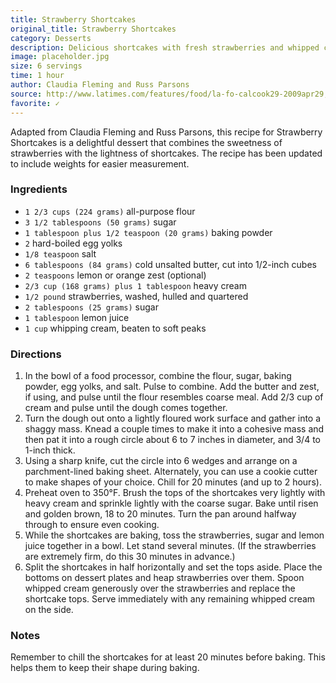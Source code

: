 ```yaml
---
title: Strawberry Shortcakes
original_title: Strawberry Shortcakes
category: Desserts
description: Delicious shortcakes with fresh strawberries and whipped cream, perfect for a sweet treat.
image: placeholder.jpg
size: 6 servings
time: 1 hour
author: Claudia Fleming and Russ Parsons
source: http://www.latimes.com/features/food/la-fo-calcook29-2009apr29,0,7260754.story
favorite: ✓
---
```


Adapted from Claudia Fleming and Russ Parsons, this recipe for Strawberry Shortcakes is a delightful dessert that combines the sweetness of strawberries with the lightness of shortcakes. The recipe has been updated to include weights for easier measurement.

### Ingredients

* `1 2/3 cups (224 grams)` all-purpose flour
* `3 1/2 tablespoons (50 grams)` sugar
* `1 tablespoon plus 1/2 teaspoon (20 grams)` baking powder
* `2` hard-boiled egg yolks
* `1/8 teaspoon` salt
* `6 tablespoons (84 grams)` cold unsalted butter, cut into 1/2-inch cubes
* `2 teaspoons` lemon or orange zest (optional)
* `2/3 cup (168 grams) plus 1 tablespoon` heavy cream
* `1/2 pound` strawberries, washed, hulled and quartered
* `2 tablespoons (25 grams)` sugar
* `1 tablespoon` lemon juice
* `1 cup` whipping cream, beaten to soft peaks

### Directions

1. In the bowl of a food processor, combine the flour, sugar, baking powder, egg yolks, and salt. Pulse to combine. Add the butter and zest, if using, and pulse until the flour resembles coarse meal. Add 2/3 cup of cream and pulse until the dough comes together.
2. Turn the dough out onto a lightly floured work surface and gather into a shaggy mass. Knead a couple times to make it into a cohesive mass and then pat it into a rough circle about 6 to 7 inches in diameter, and 3/4 to 1-inch thick.
3. Using a sharp knife, cut the circle into 6 wedges and arrange on a parchment-lined baking sheet. Alternately, you can use a cookie cutter to make shapes of your choice. Chill for 20 minutes (and up to 2 hours).
4. Preheat oven to 350°F. Brush the tops of the shortcakes very lightly with heavy cream and sprinkle lightly with the coarse sugar. Bake until risen and golden brown, 18 to 20 minutes. Turn the pan around halfway through to ensure even cooking.
5. While the shortcakes are baking, toss the strawberries, sugar and lemon juice together in a bowl. Let stand several minutes. (If the strawberries are extremely firm, do this 30 minutes in advance.)
6. Split the shortcakes in half horizontally and set the tops aside. Place the bottoms on dessert plates and heap strawberries over them. Spoon whipped cream generously over the strawberries and replace the shortcake tops. Serve immediately with any remaining whipped cream on the side.

### Notes

Remember to chill the shortcakes for at least 20 minutes before baking. This helps them to keep their shape during baking.